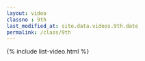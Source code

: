 ```yaml
---
layout: video
classno : 9th
last_modified_at: site.data.videos.9th.date
permalink: /class/9th
---
```


{% include list-video.html %}
